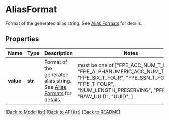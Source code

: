 # AliasFormat

Format of the generated alias string.  See [Alias Formats](#section/Introduction/Alias-Formats) for details. 

## Properties
Name | Type | Description | Notes
------------ | ------------- | ------------- | -------------
**value** | **str** | Format of the generated alias string.  See [Alias Formats](#section/Introduction/Alias-Formats) for details.  |  must be one of ["FPE_ACC_NUM_T_FOUR", "FPE_ALPHANUMERIC_ACC_NUM_T_FOUR", "FPE_SIX_T_FOUR", "FPE_SSN_T_FOUR", "FPE_T_FOUR", "NUM_LENGTH_PRESERVING", "PFPT", "RAW_UUID", "UUID", ]

[[Back to Model list]](../README.md#documentation-for-models) [[Back to API list]](../README.md#documentation-for-api-endpoints) [[Back to README]](../README.md)


